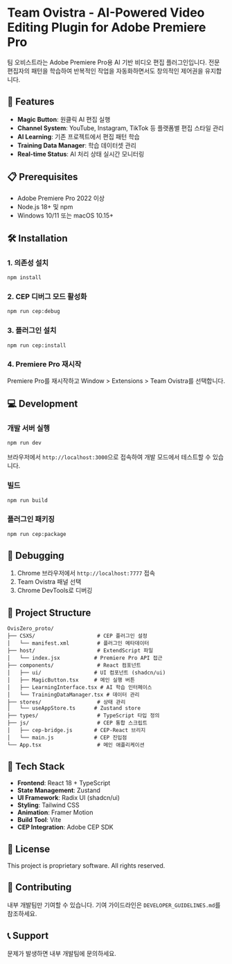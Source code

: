 # Team Ovistra - AI-Powered Video Editing Plugin for Adobe Premiere Pro

팀 오비스트라는 Adobe Premiere Pro용 AI 기반 비디오 편집 플러그인입니다. 전문 편집자의 패턴을 학습하여 반복적인 작업을 자동화하면서도 창의적인 제어권을 유지합니다.

## 🚀 Features

- **Magic Button**: 원클릭 AI 편집 실행
- **Channel System**: YouTube, Instagram, TikTok 등 플랫폼별 편집 스타일 관리
- **AI Learning**: 기존 프로젝트에서 편집 패턴 학습
- **Training Data Manager**: 학습 데이터셋 관리
- **Real-time Status**: AI 처리 상태 실시간 모니터링

## 📋 Prerequisites

- Adobe Premiere Pro 2022 이상
- Node.js 18+ 및 npm
- Windows 10/11 또는 macOS 10.15+

## 🛠️ Installation

### 1. 의존성 설치
```bash
npm install
```

### 2. CEP 디버그 모드 활성화
```bash
npm run cep:debug
```

### 3. 플러그인 설치
```bash
npm run cep:install
```

### 4. Premiere Pro 재시작
Premiere Pro를 재시작하고 Window > Extensions > Team Ovistra를 선택합니다.

## 💻 Development

### 개발 서버 실행
```bash
npm run dev
```
브라우저에서 `http://localhost:3000`으로 접속하여 개발 모드에서 테스트할 수 있습니다.

### 빌드
```bash
npm run build
```

### 플러그인 패키징
```bash
npm run cep:package
```

## 🐛 Debugging

1. Chrome 브라우저에서 `http://localhost:7777` 접속
2. Team Ovistra 패널 선택
3. Chrome DevTools로 디버깅

## 📁 Project Structure

```
OvisZero_proto/
├── CSXS/                    # CEP 플러그인 설정
│   └── manifest.xml         # 플러그인 메타데이터
├── host/                    # ExtendScript 파일
│   └── index.jsx           # Premiere Pro API 접근
├── components/              # React 컴포넌트
│   ├── ui/                 # UI 컴포넌트 (shadcn/ui)
│   ├── MagicButton.tsx     # 메인 실행 버튼
│   ├── LearningInterface.tsx # AI 학습 인터페이스
│   └── TrainingDataManager.tsx # 데이터 관리
├── stores/                  # 상태 관리
│   └── useAppStore.ts      # Zustand store
├── types/                   # TypeScript 타입 정의
├── js/                      # CEP 통합 스크립트
│   ├── cep-bridge.js       # CEP-React 브리지
│   └── main.js             # CEP 진입점
└── App.tsx                  # 메인 애플리케이션

```

## 🎨 Tech Stack

- **Frontend**: React 18 + TypeScript
- **State Management**: Zustand
- **UI Framework**: Radix UI (shadcn/ui)
- **Styling**: Tailwind CSS
- **Animation**: Framer Motion
- **Build Tool**: Vite
- **CEP Integration**: Adobe CEP SDK

## 📝 License

This project is proprietary software. All rights reserved.

## 🤝 Contributing

내부 개발팀만 기여할 수 있습니다. 기여 가이드라인은 `DEVELOPER_GUIDELINES.md`를 참조하세요.

## 📞 Support

문제가 발생하면 내부 개발팀에 문의하세요.